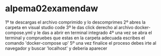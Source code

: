 # alpema02examendaw
 
1º te descargas el archivo comprimido y lo descomprimes
2º abres la carpeta en visual studio code
3º le das click derecho al archivo docker-compose.yml y le das a abrir en terminal integrado
4º una vez se abra el terminal y compruebes que estas en la carpeta adecuada escribes el comando 'docker-compose up'
5º una vez finalice el proceso debes irte al navegador y buscar 'localhost' y deberia aparecer